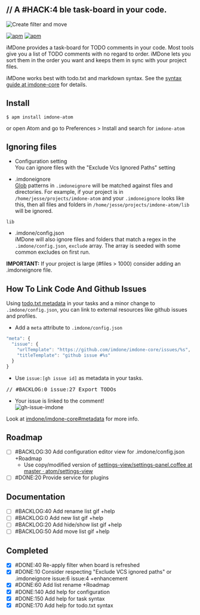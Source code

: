 // A &#35;HACK:4 ble task-board in your code.
----

![Create filter and move](https://cloud.githubusercontent.com/assets/233505/9454838/d3784fb2-4a8a-11e5-8503-73bf7a2028f1.gif)

[![apm](https://img.shields.io/apm/dm/imdone-atom.svg)](https://atom.io/packages/imdone-atom)
[![apm](https://img.shields.io/apm/v/imdone-atom.svg)]()

iMDone provides a task-board for TODO comments in your code.  Most tools give you a list of TODO comments with no regard to order.  iMDone lets you sort them in the order you want and keeps them in sync with your project files.

iMDone works best with todo.txt and markdown syntax.  See the [syntax guide at imdone-core](https://github.com/imdone/imdone-core#task-formats) for details.

Install
----
```
$ apm install imdone-atom
```
or open Atom and go to Preferences > Install and search for `imdone-atom`

Ignoring files
----
- Configuration setting  
You can ignore files with the "Exclude Vcs Ignored Paths" setting

- .imdoneignore  
[Glob](https://www.npmjs.com/package/glob) patterns in `.imdoneignore` will be matched against files and directories.  For example, if your project is in `/home/jesse/projects/imdone-atom` and your `.imdoneignore` looks like this, then all files and folders in `/home/jesse/projects/imdone-atom/lib` will be ignored.
```
lib
```
- .imdone/config.json  
iMDone will also ignore files and folders that match a regex in the `.imdone/config.json`, `exclude` array.  The array is seeded with some common excludes on first run.

**IMPORTANT:** If your project is large (#files > 1000) consider adding an .imdoneignore file.

How To Link Code And Github Issues
----
Using [todo.txt metadata](https://github.com/imdone/imdone-core#metadata) in your tasks and a minor change to `.imdone/config.json`, you can link to external resources like github issues and profiles.  

- Add a `meta` attribute to `.imdone/config.json`  
```javascript
"meta": {
  "issue": {
    "urlTemplate": "https://github.com/imdone/imdone-core/issues/%s",
    "titleTemplate": "github issue #%s"
  }
}
```

- Use `issue:[gh issue id]` as metadata in your tasks.  
<pre>
// &#35;BACKLOG:0 issue:27 Export TODOs
</pre>

- Your issue is linked to the comment!  
![gh-issue-imdone](https://cloud.githubusercontent.com/assets/233505/9595122/72542350-502a-11e5-87b3-a4eb49428b7c.png)

Look at [imdone/imdone-core#metadata](https://github.com/imdone/imdone-core#metadata) for more info.

Roadmap
----
- [ ] #BACKLOG:30 Add configuration editor view for .imdone/config.json +Roadmap
  - Use copy/modified version of [settings-view/settings-panel.coffee at master · atom/settings-view](https://github.com/atom/settings-view/blob/master/lib/settings-panel.coffee)
- [ ] #DONE:20 Provide service for plugins

Documentation
----
- [ ] #BACKLOG:40 Add rename list gif +help
- [ ] #BACKLOG:0 Add new list gif +help
- [ ] #BACKLOG:20 Add hide/show list gif +help
- [ ] #BACKLOG:50 Add move list gif +help

Completed
----
- [x] #DONE:40 Re-apply filter when board is refreshed
- [x] #DONE:10 Consider respecting "Exclude VCS ignored paths" or .imdoneignore issue:6 issue:4 +enhancement
- [x] #DONE:60 Add list rename +Roadmap
- [x] #DONE:140 Add help for configuration
- [x] #DONE:150 Add help for task syntax
- [x] #DONE:170 Add help for todo.txt syntax
